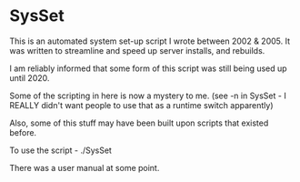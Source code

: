 # SysSet

This is an automated system set-up script I wrote between 2002 & 2005.
It was written to streamline and speed up server installs, and rebuilds.

I am reliably informed that some form of this script was still being used up until 2020.

Some of the scripting in here is now a mystery to me.
(see -n in SysSet - I REALLY didn't want people to use that as a runtime switch apparently)

Also, some of this stuff may have been built upon scripts that existed before.

To use the script - 
./SysSet

There was a user manual at some point.
